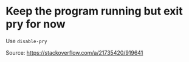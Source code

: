 # Keep the program running but exit pry for now


Use `disable-pry`

Source: https://stackoverflow.com/a/21735420/919641
